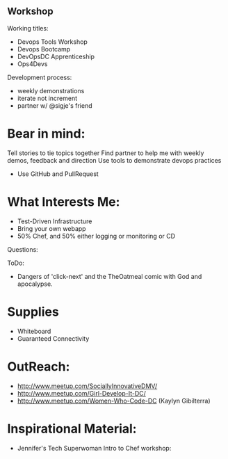 Workshop
--------

Working titles:
- Devops Tools Workshop
- Devops Bootcamp
- DevOpsDC Apprenticeship
- Ops4Devs

Development process:
- weekly demonstrations
- iterate not increment
- partner w/ @sigje's friend

Bear in mind:
=============

Tell stories to tie topics together
Find partner to help me with weekly demos, feedback and direction
Use tools to demonstrate devops practices
- Use GitHub and PullRequest


What Interests Me:
==================
- Test-Driven Infrastructure
- Bring your own webapp
- 50% Chef, and 50% either logging or monitoring or CD

Questions:


ToDo:
- Dangers of 'click-next' and the TheOatmeal comic with God and apocalypse. 


Supplies
========
- Whiteboard
- Guaranteed Connectivity


OutReach:
=========

- http://www.meetup.com/SociallyInnovativeDMV/
- http://www.meetup.com/Girl-Develop-It-DC/
- http://www.meetup.com/Women-Who-Code-DC (Kaylyn Gibilterra)

Inspirational Material:
=======================

- Jennifer's Tech Superwoman Intro to Chef workshop: 
